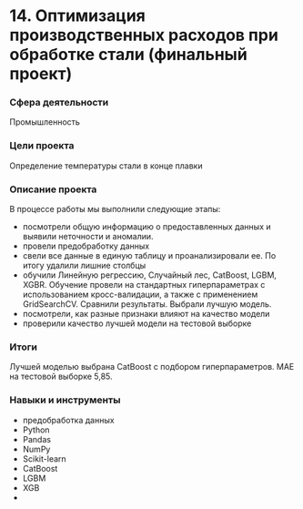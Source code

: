# 14. Оптимизация производственных расходов при обработке стали (финальный проект)
### Сфера деятельности

Промышленность

### Цели проекта

Определение температуры стали в конце плавки

### Описание проекта

В процессе работы мы выполнили следующие этапы:

- посмотрели общую информацию о предоставленных данных и выявили неточности и аномалии.
- провели предобработку данных
- свели все данные в единую таблицу и проанализировали ее. По итогу удалили лишние столбцы
- обучили Линейную регрессию, Случайный лес, CatBoost, LGBM, XGBR. Обучение провели на стандартных гиперпараметрах с использованием кросс-валидации, а также с применением GridSearchCV. Сравнили результаты. Выбрали лучшую модель.
- посмотрели, как разные признаки влияют на качество модели
- проверили качество лучшей модели на тестовой выборке

### Итоги

Лучшей моделью выбрана CatBoost с подбором гиперпараметров. MAE на тестовой выборке 5,85.


### Навыки и инструменты

- предобработка данных
- Python
- Pandas
- NumPy
- Scikit-learn
- CatBoost
- LGBM
- XGB
- 